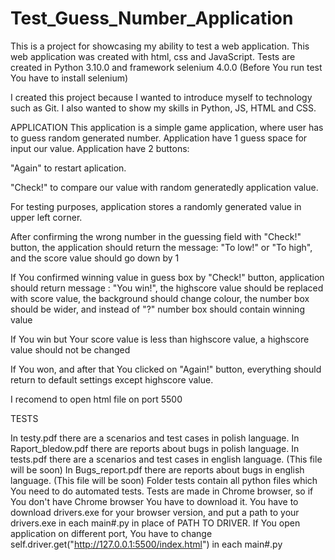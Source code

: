 # Test_Guess_Number_Application

This is a project for showcasing my ability to test a web application. This web application was created with html, css and JavaScript. Tests are created in Python 3.10.0 and framework selenium 4.0.0 (Before You run test You have to install selenium)

I created this project because I wanted to introduce myself to technology such as Git. I also wanted to show my skills in Python, JS, HTML and CSS.

APPLICATION This application is a simple game application, where user has to guess random generated number. Application have 1 guess space for input our value. Application have 2 buttons:

"Again" to restart aplication.

"Check!" to compare our value with random generatedly application value.

For testing purposes, application stores a randomly generated value in upper left corner.

After confirming the wrong number in the guessing field with "Check!" button, the application should return the message: "To low!" or "To high", and the score value should go down by 1

If You confirmed winning value in guess box by "Check!" button, application should return message : "You win!", the highscore value should be replaced with score value, the background should change colour, the number box should be wider, and instead of "?" number box should contain winning value

If You win but Your score value is less than highscore value, a highscore value should not be changed

If You won, and after that You clicked on "Again!" button, everything should return to default settings except highscore value.

I recomend to open html file on port 5500

TESTS

In testy.pdf there are a scenarios and test cases in polish language.
In Raport_bledow.pdf there are reports about bugs in polish language.
In tests.pdf there are a scenarios and test cases in english language. (This file will be soon)
In Bugs_report.pdf there are reports about bugs in english language. (This file will be soon)
Folder tests contain all python files which You need to do automated tests.
Tests are made in Chrome browser, so if You don't have Chrome browser You have to download it.
You have to download drivers.exe for your browser version, and put a path to your drivers.exe in each main#.py in place of PATH TO DRIVER.
If You open application on different port, You have to change self.driver.get("http://127.0.0.1:5500/index.html") in each main#.py

